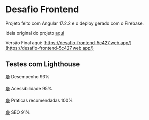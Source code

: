 # Desafio Frontend

Projeto feito com Angular 17.2.2 e o deploy gerado com o Firebase.

Ideia original do projeto [aqui](https://github.com/chaordic/desafio-frontent)

Versão Final aqui: [https://desafio-frontend-5c427.web.app/](https://desafio-frontend-5c427.web.app/)

## Testes com Lighthouse

[🟢](https://unicode-explorer.com/c/1F7E2) Desempenho 93%

[🟢](https://unicode-explorer.com/c/1F7E2) Acessibilidade 95%

[🟢](https://unicode-explorer.com/c/1F7E2) Práticas recomendadas 100%

[🟢](https://unicode-explorer.com/c/1F7E2) SEO 91%
